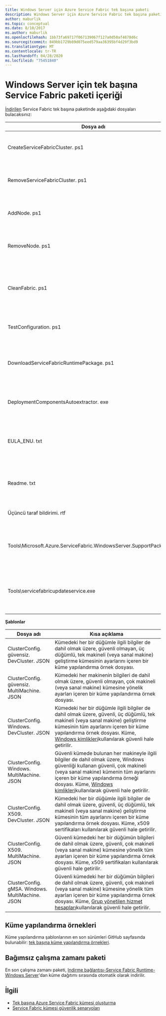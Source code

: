 ```yaml
---
title: Windows Server için Azure Service Fabric tek başına paketi
description: Windows Server için Azure Service Fabric tek başına paketinin açıklaması ve içeriği.
author: maburlik
ms.topic: conceptual
ms.date: 8/10/2017
ms.author: maburlik
ms.openlocfilehash: 1bb73fa69717f067139067f127a0d50af4878d6c
ms.sourcegitcommit: 849bb1729b89d075eed579aa36395bf4d29f3bd9
ms.translationtype: MT
ms.contentlocale: tr-TR
ms.lasthandoff: 04/28/2020
ms.locfileid: "75451840"
---
```

# <a name="contents-of-service-fabric-standalone-package-for-windows-server"></a>Windows Server için tek başına Service Fabric paketi içeriği
[İndirilen](https://go.microsoft.com/fwlink/?LinkId=730690) Service Fabric tek başına paketinde aşağıdaki dosyaları bulacaksınız:

| **Dosya adı** | **Kısa açıklama** |
| --- | --- |
| CreateServiceFabricCluster. ps1 |Kümeconfig. JSON içindeki ayarları kullanarak kümeyi oluşturan bir PowerShell betiği. |
| RemoveServiceFabricCluster. ps1 |ClusterConfig. JSON içindeki ayarları kullanarak bir kümeyi kaldıran bir PowerShell betiği. |
| AddNode. ps1 |Geçerli makinedeki mevcut dağıtılan bir kümeye düğüm eklemek için bir PowerShell betiği. |
| RemoveNode. ps1 |Geçerli makineden mevcut bir dağıtılan kümeden düğüm kaldırmak için bir PowerShell betiği. |
| CleanFabric. ps1 |Geçerli makinenin tek başına Service Fabric yüklemesini temizlemek için bir PowerShell betiği. Önceki MSI yüklemeleri, kendi ilişkili yükleyicileri kullanılarak kaldırılmalıdır. |
| TestConfiguration. ps1 |Altyapıyı Cluster. json dosyasında belirtilen şekilde çözümlemek için bir PowerShell betiği. |
| DownloadServiceFabricRuntimePackage. ps1 |Dağıtım makinesinin internet 'e bağlı olmadığı senaryolar için en son çalışma zamanı paketini bant dışı indirmek üzere kullanılan bir PowerShell betiği. |
| DeploymentComponentsAutoextractor. exe |Bağımsız paket betikleri tarafından kullanılan dağıtım bileşenlerini içeren kendiliğinden ayıklanan arşiv. |
| EULA_ENU. txt |Tek başına Windows Server paketi Microsoft Azure Service Fabric kullanımı için lisans koşulları. [EULA 'nın bir kopyasını şimdi indirebilirsiniz](https://go.microsoft.com/fwlink/?LinkID=733084) . |
| Readme. txt |Sürüm notlarına ve temel yükleme yönergelerine bir bağlantı. Bu belgedeki yönergelerin bir alt kümesidir. |
| Üçüncü taraf bildirimi. rtf |Pakette olan üçüncü taraf yazılımlara dikkat edin. |
| Tools\Microsoft.Azure.ServiceFabric.WindowsServer.SupportPackage.zip |Destek amacıyla izleme günlüklerini toplamak ve Microsoft 'a yüklemek için isteğe bağlı olarak çalıştırılan StandaloneLogCollector. exe. |
| Tools\servicefabricupdateservice.exe |İnternet erişimi olmayan kümeler için otomatik kod yükseltmesini etkinleştirmek üzere kullanılan bir araç. Daha fazla ayrıntı [burada](service-fabric-cluster-upgrade-windows-server.md) bulunabilir|

**Şablonlar** 

| **Dosya adı** | **Kısa açıklama** |
| --- | --- |
| ClusterConfig. güvensiz. DevCluster. JSON |Kümedeki her bir düğümle ilgili bilgiler de dahil olmak üzere, güvenli olmayan, üç düğümlü, tek makineli (veya sanal makine) geliştirme kümesinin ayarlarını içeren bir küme yapılandırma örnek dosyası. |
| ClusterConfig. güvensiz. MultiMachine. JSON |Kümedeki her makinenin bilgileri de dahil olmak üzere, güvenli olmayan, çok makineli (veya sanal makine) kümesine yönelik ayarları içeren bir küme yapılandırma örnek dosyası. |
| ClusterConfig. Windows. DevCluster. JSON |Kümedeki her bir düğümle ilgili bilgiler de dahil olmak üzere, güvenli, üç düğümlü, tek makineli (veya sanal makine) geliştirme kümesinin tüm ayarlarını içeren bir küme yapılandırma örnek dosyası. Küme, [Windows kimlikleri](https://msdn.microsoft.com/library/ff649396.aspx)kullanılarak güvenli hale getirilir. |
| ClusterConfig. Windows. MultiMachine. JSON |Güvenli kümede bulunan her makineyle ilgili bilgiler de dahil olmak üzere, Windows güvenliği kullanan güvenli, çok makineli (veya sanal makine) kümenin tüm ayarlarını içeren bir küme yapılandırma örneği dosyası. Küme, [Windows kimlikleri](https://msdn.microsoft.com/library/ff649396.aspx)kullanılarak güvenli hale getirilir. |
| ClusterConfig. X509. DevCluster. JSON |Kümedeki her bir düğümle ilgili bilgiler de dahil olmak üzere, güvenli, üç düğümlü, tek makineli (veya sanal makine) geliştirme kümesinin tüm ayarlarını içeren bir küme yapılandırma örnek dosyası. Küme, x509 sertifikaları kullanılarak güvenli hale getirilir. |
| ClusterConfig. X509. MultiMachine. JSON |Güvenli kümedeki her bir düğümün bilgileri de dahil olmak üzere, güvenli, çok makineli (veya sanal makine) kümesine yönelik tüm ayarları içeren bir küme yapılandırma örnek dosyası. Küme, x509 sertifikaları kullanılarak güvenli hale getirilir. |
| ClusterConfig. gMSA. Windows. MultiMachine. JSON |Güvenli kümedeki her bir düğümün bilgileri de dahil olmak üzere, güvenli, çok makineli (veya sanal makine) kümesine yönelik tüm ayarları içeren bir küme yapılandırma örnek dosyası. Küme, [Grup yönetilen hizmet hesapları](https://technet.microsoft.com/library/jj128431(v=ws.11).aspx)kullanılarak güvenli hale getirilir. |

## <a name="cluster-configuration-samples"></a>Küme yapılandırma örnekleri
Küme yapılandırma şablonlarının en son sürümleri GitHub sayfasında bulunabilir: [tek başına küme yapılandırma örnekleri](https://github.com/Azure-Samples/service-fabric-dotnet-standalone-cluster-configuration/tree/master/Samples).

## <a name="independent-runtime-package"></a>Bağımsız çalışma zamanı paketi
En son çalışma zamanı paketi, [Indirme bağlantısı-Service Fabric Runtime-Windows Server](https://go.microsoft.com/fwlink/?linkid=839354)'dan küme dağıtımı sırasında otomatik olarak indirilir.

## <a name="related"></a>İlgili
* [Tek başına Azure Service Fabric kümesi oluşturma](service-fabric-cluster-creation-for-windows-server.md)
* [Service Fabric kümesi güvenlik senaryoları](service-fabric-windows-cluster-windows-security.md)
